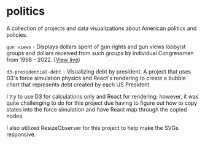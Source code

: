 # politics
A collection of projects and data visualizations about American politics and policies.

`gun views` - Displays dollars spent of gun rights and gun views lobbyist groups and dollars received from such groups by individual Congressmen from 1998 - 2022. (<a href="https://gun-views.netlify.app/">View live</a>)

`d3-presidential-debt` - Visualizing debt by president. A project that uses D3's force simulation physics and React's rendering to create a bubble chart that represents debt created by each US President.

I try to use D3 for calculations only and React for rendering; however, it was quite challenging to do for this project due having to figure out how to copy states into the force simulation and have React map through the copied nodes. 

I also utilized ResizeObserver for this project to help make the SVGs responsive.
